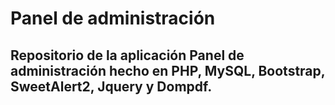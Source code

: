 ﻿# Panel de administración

## Repositorio de la aplicación Panel de administración hecho en PHP, MySQL, Bootstrap, SweetAlert2, Jquery y Dompdf.
